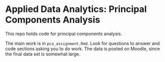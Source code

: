 # Applied Data Analytics: Principal Components Analysis

This repo holds code for principal components analysis.

The main work is in `pca_assignment.Rmd`. Look for questions to answer and 
code sections asking you to do work. The data is posted on Moodle, since 
the final data set is somewhat large. 

